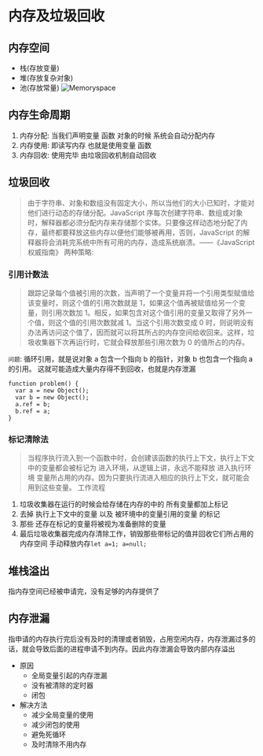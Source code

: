 # 内存及垃圾回收
## 内存空间
- 栈(存放变量)
- 堆(存放复杂对象)
- 池(存放常量)
![Memoryspace](/Memoryspace.png)
## 内存生命周期
1. 内存分配: 当我们声明变量 函数 对象的时候 系统会自动分配内存
2. 内存使用: 即读写内存 也就是使用变量 函数
3. 内存回收: 使用完毕 由垃圾回收机制自动回收
## 垃圾回收
> 由于字符串、对象和数组没有固定大小，所以当他们的大小已知时，才能对他们进行动态的存储分配。JavaScript 序每次创建字符串、数组或对象时，解释器都必须分配内存来存储那个实体。只要像这样动态地分配了内存，最终都要释放这些内存以便他们能够被再用，否则，JavaScript 的解释器将会消耗完系统中所有可用的内存，造成系统崩溃。——《JavaScript 权威指南》
两种策略:
### 引用计数法
>跟踪记录每个值被引用的次数，当声明了一个变量并将一个引用类型赋值给该变量时，则这个值的引用次数就是 1，如果这个值再被赋值给另一个变量，则引用次数加 1。相反，如果包含对这个值引用的变量又取得了另外一个值，则这个值的引用次数就减 1。当这个引用次数变成 0 时，则说明没有办法再访问这个值了，因而就可以将其所占的内存空间给收回来。这样，垃圾收集器下次再运行时，它就会释放那些引用次数为 0 的值所占的内存。

`问题`:
循环引用，就是说对象 a 包含一个指向 b 的指针，对象 b 也包含一个指向 a 的引用。 这就可能造成大量内存得不到回收，也就是内存泄漏
```
function problem() {
  var a = new Object();
  var b = new Object();
  a.ref = b;
  b.ref = a;
}
```
### 标记清除法
> 当程序执行流入到一个函数中时，会创建该函数的执行上下文，执行上下文中的变量都会被标记为 进入环境，从逻辑上讲，永远不能释放 进入执行环境 变量所占用的内存。因为只要执行流进入相应的执行上下文，就可能会用到这些变量。
工作流程
1. 垃圾收集器在运行的时候会给存储在内存的中的 所有变量都加上标记
2. 去掉 执行上下文中的变量 以及 被环境中的变量引用的变量 的标记
3. 那些 还存在标记的变量将被视为准备删除的变量
4. 最后垃圾收集器完成内存清除工作，销毁那些带标记的值并回收它们所占用的内存空间
手动释放内存`let a=1; a=null;`
## 堆栈溢出
指内存空间已经被申请完，没有足够的内存提供了
## 内存泄漏
指申请的内存执行完后没有及时的清理或者销毁，占用空闲内存，内存泄漏过多的话，就会导致后面的进程申请不到内存。因此内存泄漏会导致内部内存溢出
- 原因
    - 全局变量引起的内存泄漏
    - 没有被清除的定时器
    - 闭包
- 解决方法
    - 减少全局变量的使用
    - 减少闭包的使用
    - 避免死循环
    - 及时清除不用内存





